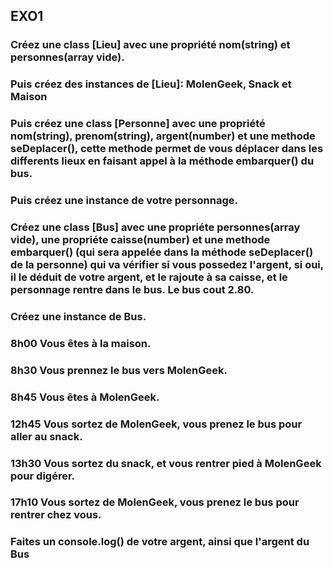 ## EXO1

### Créez une class [Lieu] avec une propriété nom(string) et personnes(array vide).
### Puis créez des instances de [Lieu]: MolenGeek, Snack et Maison

### Puis créez une class [Personne] avec une propriété nom(string), prenom(string), argent(number) et une methode seDeplacer(), cette methode permet de vous déplacer dans les differents lieux en faisant appel à la méthode embarquer() du bus.
### Puis créez une instance de votre personnage.
### Créez une class [Bus] avec une propriéte personnes(array vide), une propriéte caisse(number) et une methode embarquer() (qui sera appelée dans la méthode seDeplacer() de la personne) qui va vérifier si vous possedez l'argent, si oui, il le déduit de votre argent, et le rajoute à sa caisse, et le personnage rentre dans le bus. Le bus cout 2.80.

### Créez une instance de Bus. 
### 8h00 Vous êtes à la maison.
### 8h30 Vous prennez le bus vers MolenGeek.
### 8h45 Vous êtes à MolenGeek.
### 12h45 Vous sortez de MolenGeek, vous prenez le bus pour aller au snack.
### 13h30 Vous sortez du snack, et vous rentrer pied à MolenGeek pour digérer.
### 17h10 Vous sortez de MolenGeek, vous prenez le bus pour rentrer chez vous.

### Faites un console.log() de votre argent, ainsi que l'argent du Bus